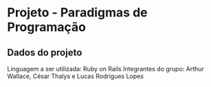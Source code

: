 # Projeto - Paradigmas de Programação

## Dados do projeto
Linguagem a ser utilizada: Ruby on Rails
Integrantes do grupo: Arthur Wallace, César Thalys e Lucas Rodrigues Lopes
